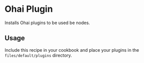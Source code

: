 Ohai Plugin
===========
Installs Ohai plugins to be used be nodes.

Usage
-----
Include this recipe in your cookbook and place your plugins in the
`files/default/plugins` directory.
